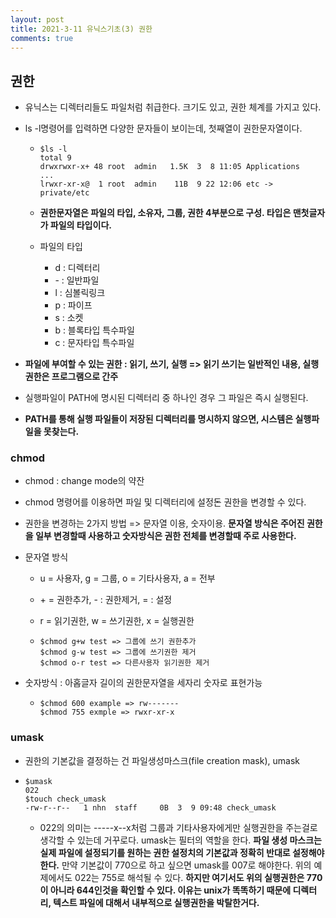 ```yaml
---
layout: post
title: 2021-3-11 유닉스기초(3) 권한
comments: true
---
```


## 권한

- 유닉스는 디렉터리들도 파일처럼 취급한다. 크기도 있고, 권한 체계를 가지고 있다.

- ls -l명령어를 입력하면 다양한 문자들이 보이는데, 첫째열이 권한문자열이다.

  - ```shell
    $ls -l
    total 9
    drwxrwxr-x+ 48 root  admin   1.5K  3  8 11:05 Applications
    ...
    lrwxr-xr-x@  1 root  admin    11B  9 22 12:06 etc -> private/etc

    ```

  - **권한문자열은 파일의 타입, 소유자, 그룹, 권한 4부분으로 구성. 타입은 맨첫글자가 파일의 타입이다.**

  - 파일의 타입

    - d : 디렉터리
    - \- : 일반파일
    - l : 심볼릭링크
    - p : 파이프
    - s : 소켓
    - b : 블록타입 특수파일
    - c : 문자타입 특수파일

- **파일에 부여할 수 있는 권한 : 읽기, 쓰기, 실행 => 읽기 쓰기는 일반적인 내용, 실행권한은 프로그램으로 간주**

- 실행파일이 PATH에 명시된 디렉터리 중 하나인 경우 그 파일은 즉시 실행된다.

- **PATH를 통해 실행 파일들이 저장된 디렉터리를 명시하지 않으면, 시스템은 실행파일을 못찾는다.**



### chmod

- chmod : change mode의 약잔

- chmod 명령어를 이용하면 파일 및 디렉터리에 설정돈 권한을 변경할 수 있다.

- 권한을 변경하는 2가지 방법 => 문자열 이용, 숫자이용. **문자열 방식은 주어진 권한을 일부 변경할때 사용하고 숫자방식은 권한 전체를 변경할때 주로 사용한다.**

- 문자열 방식

  - u = 사용자, g = 그룹, o = 기타사용자, a = 전부

  - \+ = 권한추가, \- : 권한제거, = : 설정

  - r = 읽기권한, w = 쓰기권한, x = 실행권한

  - ```shell
    $chmod g+w test => 그룹에 쓰기 권한추가
    $chmod g-w test => 그룹에 쓰기권한 제거
    $chmod o-r test => 다른사용자 읽기권한 제거
    ```

- 숫자방식 : 아홉글자 길이의 권한문자열을 세자리 숫자로 표현가능

  - ```shell
    $chmod 600 example => rw-------
    $chmod 755 exmple => rwxr-xr-x
    ```

### umask

- 권한의 기본값을 결정하는 건 파일생성마스크(file creation mask), umask

- ```shell
  $umask
  022
  $touch check_umask
  -rw-r--r--   1 nhn  staff     0B  3  9 09:48 check_umask
  ```

  - 022의 의미는 -----x--x처럼 그룹과 기타사용자에게만 실행권한을 주는걸로 생각할 수 있는데 거꾸로다. umask는 필터의 역할을 한다. **파일 생성 마스크는 실제 파일에 설정되기를 원하는 권한 설정치의 기본값과 정확히 반대로 설정해야한다.** 만약 기본값이 770으로 하고 싶으면 umask를 007로 해야한다. 위의 예제에서도 022는 755로 해석될 수 있다. **하지만 여기서도 위의 실행권한은 770이 아니라 644인것을 확인할 수 있다. 이유는 unix가 똑똑하기 때문에 디렉터리, 텍스트 파일에 대해서 내부적으로 실행권한을 박탈한거다.**

